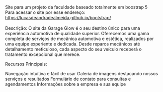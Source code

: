 Site para um projeto da faculdade baseado totalmente em boostrap 5<br>
Para acessar o site por esse endereço: https://lucasdeandradealmeida.github.io/bootstrap/
<br>
<br>
Descrição:
O site da Garage Glow é o seu destino único para uma experiência automotiva de qualidade superior. Oferecemos uma gama completa de serviços de mecânica automotiva e estética, realizados por uma equipe experiente e dedicada. Desde reparos mecânicos até detalhamento meticuloso, cada aspecto do seu veículo receberá o tratamento excepcional que merece.

Recursos Principais:

Navegação intuitiva e fácil de usar
Galeria de imagens destacando nossos serviços e resultados
Formulário de contato para consultas e agendamentos
Informações sobre a empresa e sua equipe
